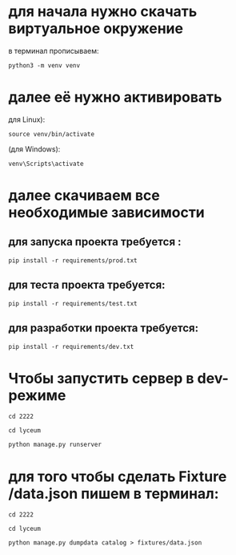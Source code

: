 # для начала нужно скачать виртуальное окружение

в терминал прописываем:
```
python3 -m venv venv
```

# далее её нужно активировать
для Linux):
```
source venv/bin/activate
```
 (для Windows):
```
venv\Scripts\activate
```

# далее скачиваем все необходимые зависимости

## для запуска проекта требуется :
```
pip install -r requirements/prod.txt
```
## для теста проекта требуется:
```
pip install -r requirements/test.txt
```
## для разработки проекта требуется:
```
pip install -r requirements/dev.txt
```
# Чтобы запустить сервер в dev-режиме
```
cd 2222
```
```
cd lyceum
```
```
python manage.py runserver
```
# для того чтобы сделать Fixture /data.json пишем в терминал:
```
cd 2222
```
```
cd lyceum
```
```
python manage.py dumpdata catalog > fixtures/data.json
```


